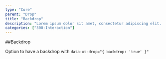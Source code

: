 ```yaml
---
type: "Core"
parent: "Drop"
title: "Backdrop"
description: "Lorem ipsum dolor sit amet, consectetur adipiscing elit. Nunc tempus laoreet leo sit amet iaculis."
categories: ["300-Interaction"]
---
```


##Backdrop

Option to have a backdrop with `data-xt-drop="{ backdrop: 'true' }"`

<demo>
  <demovanilla src="inline/core/drop/backdrop">
  </demovanilla>
</demo>
